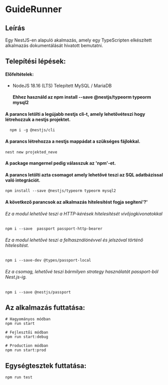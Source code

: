 # GuideRunner

## Leírás

Egy NestJS-en alapuló akalmazás, amely egy TypeScripten elkészített alkalmazás dokumentálását hivatott bemutatni.


## Telepítési lépések:

#### Előfeltételek:
  * NodeJS 18.16 (LTS)
  Telepített MySQL / MariaDB
     #### Ehhez használd az npm install --save @nestjs/typeorm typeorm mysql2

#### A parancs letölti a legújabb nestjs cli-t, amely lehetővéteszi hogy létrehozzuk a  nestjs projektet.
      npm i -g @nestjs/cli   
#### A parancs létrehozza a nestjs mappádat a szükséges fájlokkal.
    nest new projekted_neve
#### A package mangernel pedig válasszuk az 'npm'-et.


#### A parancs letölti azta csomagot amely lehetővé teszi az SQL adatbázissal való integrációt.
    npm install --save @nestjs/typeorm typeorm mysql2
    
   
   
   
   
#### A következő parancsok az alkalmazás hitelesítést fogja segíteni'?'
   ###### Ez a modul lehetővé teszi a HTTP-kérések hitelesítését vivőjogkivonatokkal
    npm i --save  passport passport-http-bearer
    
   ###### Ez a modul lehetővé teszi a felhasználónévvel és jelszóval történő hitelesítést.
    npm i --save-dev @types/passport-local
    
   ###### Ez a csomag, lehetővé teszi bármilyen strategy használatát passport-ból Nest.js-ig.
    npm i --save @nestjs/passport
    
## Az alkalmazás futtatása:

    # Hagyományos módban
    npm run start

    # Fejlesztői módban
    npm run start:debug

    # Production módban
    npm run start:prod
    
## Egységtesztek futtatása:  
    npm run test
   
    
